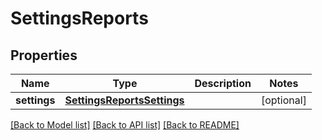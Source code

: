 # SettingsReports

## Properties
Name | Type | Description | Notes
------------ | ------------- | ------------- | -------------
**settings** | [**SettingsReportsSettings**](SettingsReportsSettings.md) |  | [optional] 

[[Back to Model list]](../README.md#documentation-for-models) [[Back to API list]](../README.md#documentation-for-api-endpoints) [[Back to README]](../README.md)


